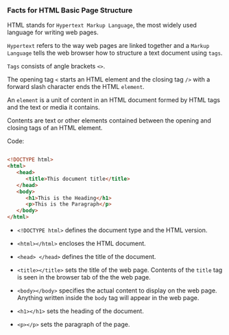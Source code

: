 ### Facts for HTML Basic Page Structure

HTML stands for `Hypertext Markup Language`, the most widely used language for writing web pages.

`Hypertext` refers to the way web pages are linked together and a `Markup Language` tells the web browser how to structure a text document using `tags`.

`Tags` consists of angle brackets `<>`.

The opening tag `<`  starts an HTML element and the closing tag `/>` with a forward slash character ends the HTML `element`.

An `element` is a unit of content in an HTML document formed by HTML tags and the text or media it contains.

Contents are text or other elements contained between the opening and closing tags of an HTML element.

Code:

```html

<!DOCTYPE html>
<html>
   <head>
      <title>This document title</title>
   </head>
   <body>
      <h1>This is the Heading</h1>
      <p>This is the Paragraph</p>
   </body>
</html>

```

- `<!DOCTYPE html>` defines the document type and the HTML version.

- `<html></html>` encloses the HTML document.

- `<head> </head>` defines the title of the document.

- `<title></title>` sets the title of the web page. Contents of the `title` tag is seen in the browser tab of the the web page.

- `<body></body>` specifies the actual content to display on the web page. Anything written inside the `body` tag will appear in the web page. 

- `<h1></h1>` sets the heading of the document. 

- `<p></p>` sets the paragraph of the page.